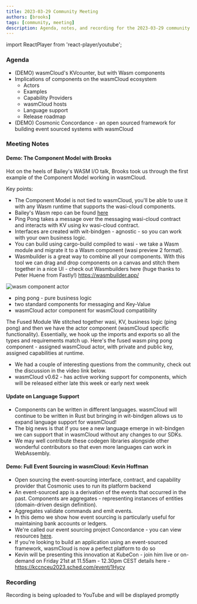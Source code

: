 ```yaml
---
title: 2023-03-29 Community Meeting
authors: [brooks]
tags: [community, meeting]
description: Agenda, notes, and recording for the 2023-03-29 community meeting
---
```


import ReactPlayer from 'react-player/youtube';

### Agenda

- (DEMO) wasmCloud's KVcounter, but with Wasm components
- Implications of components on the wasmCloud ecosystem
  - Actors
  - Examples
  - Capability Providers
  - wasmCloud hosts
  - Language support
  - Release roadmap
- (DEMO) Cosmonic Concordance - an open sourced framework for building event sourced systems with wasmCloud

<!--truncate-->

### Meeting Notes

#### Demo: The Component Model with Brooks

Hot on the heels of Bailey's WASM I/O talk, Brooks took us through the first example of the Component Model working in wasmCloud.

Key points:

- The Component Model is not tied to wasmCloud, you'll be able to use it with any Wasm runtime that supports the wasi-cloud components.
- Bailey's Wasm repo can be found [here](https://github.com/ricochet/wasmio-2023/tree/main)
- Ping Pong takes a message over the messaging wasi-cloud contract and interacts with KV using kv wasi-cloud contract.
- Interfaces are created with wit-bindgen - agnostic - so you can work with your own business logic.
- You can build using cargo-build compiled to wasi - we take a Wasm module and migrate it to a Wasm component (wasi preview 2 format).
- Wasmbuilder is a great way to combine all your components. With this tool we can drag and drop components on a canvas and stitch them together in a nice UI - check out Wasmbuilders here (huge thanks to Peter Huene from Fastly!) https://wasmbuilder.app/

![wasm component actor](https://raw.githubusercontent.com/ricochet/wasmio-2023/main/docs/img/wasmbuilder.app.png)

- ping pong - pure business logic
- two standard components for messaging and Key-Value
- wasmCloud actor component for wasmCloud compatibility

The Fused Module
We stitched together wasi, KV, business logic (ping pong) and then we have the actor component (wasmCloud specific functionality). Essentially, we hook up the imports and exports so all the types and requirements match up. Here's the fused wasm ping pong component - assigned wasmCloud actor, with private and public key, assigned capabilities at runtime.

- We had a couple of interesting questions from the community, check out the discussion in the video link below.
- wasmCloud v0.62 - has active working support for components, which will be released either late this week or early next week

#### Update on Language Support

- Components can be written in different languages. wasmCloud will continue to be written in Rust but bringing in wit-bindgen allows us to expand language support for wasmCloud!
- The big news is that if you see a new language emerge in wit-bindgen we can support that in wasmCloud without any changes to our SDKs.
- We may well contribute these codegen libraries alongside other wonderful contributors so that even more languages can work in WebAssembly.

#### Demo: Full Event Sourcing in wasmCloud: Kevin Hoffman

- Open sourcing the event-sourcing interface, contract, and capability provider that Cosmonic uses to run its platform backend
- An event-sourced app is a derivation of the events that occurred in the past. Components are aggregates - representing instances of entities (domain-driven design definition).
- Aggregates validate commands and emit events.
- In this demo we show how event sourcing is particularly useful for maintaining bank accounts or ledgers.
- We're called our event sourcing project Concordance - you can view resources [here](https://github.com/cosmonic/concordance/tree/main).
- If you're looking to build an application using an event-sourced framework, wasmCloud is now a perfect platform to do so
- Kevin will be presenting this innovation at KubeCon - join him live or on-demand on Friday 21st at 11.55am - 12.30pm CEST details here - https://kccnceu2023.sched.com/event/1Hycy

### Recording

Recording is being uploaded to YouTube and will be displayed promptly
<ReactPlayer url="https://www.youtube.com/watch?v=vH19flx7l84" controls />
